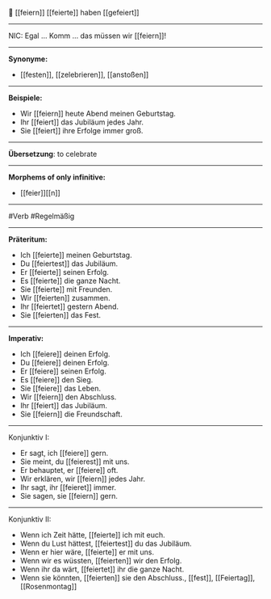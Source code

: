 🎉 [[feiern]]
[[feierte]]
haben [[gefeiert]]

---
NIC: Egal … Komm … das müssen wir [[feiern]]!  

---

**Synonyme:**

- [[festen]], [[zelebrieren]], [[anstoßen]]

---

**Beispiele:**

- Wir [[feiern]] heute Abend meinen Geburtstag.
- Ihr [[feiert]] das Jubiläum jedes Jahr.
- Sie [[feiert]] ihre Erfolge immer groß.

---
**Übersetzung**:
to celebrate

---
**Morphems of only infinitive:**  
- [[feier]][[n]]

---
 #Verb #Regelmäßig

---

**Präteritum:**

- Ich [[feierte]] meinen Geburtstag.
- Du [[feiertest]] das Jubiläum.
- Er [[feierte]] seinen Erfolg.
- Es [[feierte]] die ganze Nacht.
- Sie [[feierte]] mit Freunden.
- Wir [[feierten]] zusammen.
- Ihr [[feiertet]] gestern Abend.
- Sie [[feierten]] das Fest.

---

**Imperativ:**

- Ich [[feiere]] deinen Erfolg.
- Du [[feiere]] deinen Erfolg.
- Er [[feiere]] seinen Erfolg.
- Es [[feiere]] den Sieg.
- Sie [[feiere]] das Leben.
- Wir [[feiern]] den Abschluss.
- Ihr [[feiert]] das Jubiläum.
- Sie [[feiern]] die Freundschaft.

---
Konjunktiv I:
- Er sagt, ich [[feiere]] gern.
- Sie meint, du [[feierest]] mit uns.
- Er behauptet, er [[feiere]] oft.
- Wir erklären, wir [[feiern]] jedes Jahr.
- Ihr sagt, ihr [[feieret]] immer.
- Sie sagen, sie [[feiern]] gern.

---
Konjunktiv II:
- Wenn ich Zeit hätte, [[feierte]] ich mit euch.
- Wenn du Lust hättest, [[feiertest]] du das Jubiläum.
- Wenn er hier wäre, [[feierte]] er mit uns.
- Wenn wir es wüssten, [[feierten]] wir den Erfolg.
- Wenn ihr da wärt, [[feiertet]] ihr die ganze Nacht.
- Wenn sie könnten, [[feierten]] sie den Abschluss., [[fest]], [[Feiertag]], [[Rosenmontag]]